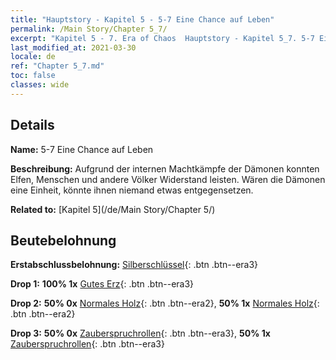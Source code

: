 ```yaml
---
title: "Hauptstory - Kapitel 5 - 5-7 Eine Chance auf Leben"
permalink: /Main Story/Chapter 5_7/
excerpt: "Kapitel 5 - 7. Era of Chaos  Hauptstory - Kapitel 5_7. 5-7 Eine Chance auf Leben"
last_modified_at: 2021-03-30
locale: de
ref: "Chapter 5_7.md"
toc: false
classes: wide
---
```


## Details

 **Name:** 5-7 Eine Chance auf Leben

 **Beschreibung:** Aufgrund der internen Machtkämpfe der Dämonen konnten Elfen, Menschen und andere Völker Widerstand leisten. Wären die Dämonen eine Einheit, könnte ihnen niemand etwas entgegensetzen.

 **Related to:** [Kapitel 5](/de/Main Story/Chapter 5/)

## Beutebelohnung

 **Erstabschlussbelohnung:** [Silberschlüssel](/de/Items/con_693/){: .btn .btn--era3}

 **Drop 1:** **100% 1x** [Gutes Erz](/de/Items/mat_12/){: .btn .btn--era3}

 **Drop 2:** **50% 0x** [Normales Holz](/de/Items/mat_7/){: .btn .btn--era2}, **50% 1x** [Normales Holz](/de/Items/mat_7/){: .btn .btn--era2}

 **Drop 3:** **50% 0x** [Zauberspruchrollen](/de/Items/con_694/){: .btn .btn--era3}, **50% 1x** [Zauberspruchrollen](/de/Items/con_694/){: .btn .btn--era3}

